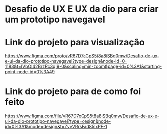 # Desafio de UX E UX da dio para criar um prototipo navegavel

# Link do projeto para visualização

https://www.figma.com/proto/vR67D7oGpS5t8a8iSBq0mw/Desafio-de-ux-e-ui-da-dio-prototipo-navegavel?type=design&node-id=0-1183&t=IVbOl42BrzRc3qI9-0&scaling=min-zoom&page-id=0%3A1&starting-point-node-id=0%3A49

# Link do projeto para de como foi feito

https://www.figma.com/file/vR67D7oGpS5t8a8iSBq0mw/Desafio-de-ux-e-ui-da-dio-prototipo-navegavel?type=design&node-id=0%3A1&mode=design&t=ZvyVRrsFad85IxPF-1
